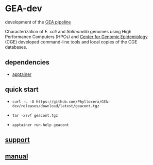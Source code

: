 
# GEA-dev

development of the [GEA pipeline](https://doi.org/10.1038/s41598-024-63832-z)

Characterization of *E. coli* and *Salmonella* genomes using High Performance Computers (HPCs) and [Center for Genomic Epidemiology](https://www.genomicepidemiology.org) (CGE) developed command-line tools and local copies of the CGE databases.

## dependencies

  * [apptainer](https://apptainer.org)

## quick start

  *     curl -L -O https://github.com/Phylloxera/GEA-dev/releases/download/latest/geacont.tgz
  *     tar -xzvf geacont.tgz
  *     apptainer run-help geacont

## [support](https://github.com/Phylloxera/GEA-dev/issues)

## [manual](https://github.com/Phylloxera/GEA-dev/wiki)

